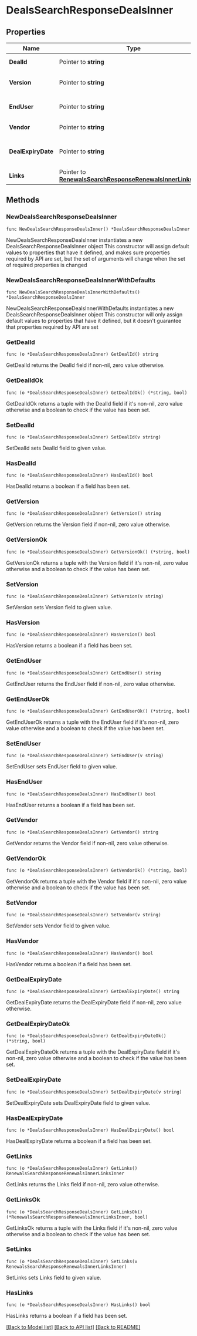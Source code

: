 # DealsSearchResponseDealsInner

## Properties

Name | Type | Description | Notes
------------ | ------------- | ------------- | -------------
**DealId** | Pointer to **string** | Deal/Special bid number. | [optional] 
**Version** | Pointer to **string** | Most recent version number of the deal. | [optional] 
**EndUser** | Pointer to **string** | The end user/customer&#39;s name. | [optional] 
**Vendor** | Pointer to **string** | The vendor&#39;s name. | [optional] 
**DealExpiryDate** | Pointer to **string** | Expiration date of the deal/Special bid. | [optional] 
**Links** | Pointer to [**RenewalsSearchResponseRenewalsInnerLinksInner**](RenewalsSearchResponseRenewalsInnerLinksInner.md) |  | [optional] 

## Methods

### NewDealsSearchResponseDealsInner

`func NewDealsSearchResponseDealsInner() *DealsSearchResponseDealsInner`

NewDealsSearchResponseDealsInner instantiates a new DealsSearchResponseDealsInner object
This constructor will assign default values to properties that have it defined,
and makes sure properties required by API are set, but the set of arguments
will change when the set of required properties is changed

### NewDealsSearchResponseDealsInnerWithDefaults

`func NewDealsSearchResponseDealsInnerWithDefaults() *DealsSearchResponseDealsInner`

NewDealsSearchResponseDealsInnerWithDefaults instantiates a new DealsSearchResponseDealsInner object
This constructor will only assign default values to properties that have it defined,
but it doesn't guarantee that properties required by API are set

### GetDealId

`func (o *DealsSearchResponseDealsInner) GetDealId() string`

GetDealId returns the DealId field if non-nil, zero value otherwise.

### GetDealIdOk

`func (o *DealsSearchResponseDealsInner) GetDealIdOk() (*string, bool)`

GetDealIdOk returns a tuple with the DealId field if it's non-nil, zero value otherwise
and a boolean to check if the value has been set.

### SetDealId

`func (o *DealsSearchResponseDealsInner) SetDealId(v string)`

SetDealId sets DealId field to given value.

### HasDealId

`func (o *DealsSearchResponseDealsInner) HasDealId() bool`

HasDealId returns a boolean if a field has been set.

### GetVersion

`func (o *DealsSearchResponseDealsInner) GetVersion() string`

GetVersion returns the Version field if non-nil, zero value otherwise.

### GetVersionOk

`func (o *DealsSearchResponseDealsInner) GetVersionOk() (*string, bool)`

GetVersionOk returns a tuple with the Version field if it's non-nil, zero value otherwise
and a boolean to check if the value has been set.

### SetVersion

`func (o *DealsSearchResponseDealsInner) SetVersion(v string)`

SetVersion sets Version field to given value.

### HasVersion

`func (o *DealsSearchResponseDealsInner) HasVersion() bool`

HasVersion returns a boolean if a field has been set.

### GetEndUser

`func (o *DealsSearchResponseDealsInner) GetEndUser() string`

GetEndUser returns the EndUser field if non-nil, zero value otherwise.

### GetEndUserOk

`func (o *DealsSearchResponseDealsInner) GetEndUserOk() (*string, bool)`

GetEndUserOk returns a tuple with the EndUser field if it's non-nil, zero value otherwise
and a boolean to check if the value has been set.

### SetEndUser

`func (o *DealsSearchResponseDealsInner) SetEndUser(v string)`

SetEndUser sets EndUser field to given value.

### HasEndUser

`func (o *DealsSearchResponseDealsInner) HasEndUser() bool`

HasEndUser returns a boolean if a field has been set.

### GetVendor

`func (o *DealsSearchResponseDealsInner) GetVendor() string`

GetVendor returns the Vendor field if non-nil, zero value otherwise.

### GetVendorOk

`func (o *DealsSearchResponseDealsInner) GetVendorOk() (*string, bool)`

GetVendorOk returns a tuple with the Vendor field if it's non-nil, zero value otherwise
and a boolean to check if the value has been set.

### SetVendor

`func (o *DealsSearchResponseDealsInner) SetVendor(v string)`

SetVendor sets Vendor field to given value.

### HasVendor

`func (o *DealsSearchResponseDealsInner) HasVendor() bool`

HasVendor returns a boolean if a field has been set.

### GetDealExpiryDate

`func (o *DealsSearchResponseDealsInner) GetDealExpiryDate() string`

GetDealExpiryDate returns the DealExpiryDate field if non-nil, zero value otherwise.

### GetDealExpiryDateOk

`func (o *DealsSearchResponseDealsInner) GetDealExpiryDateOk() (*string, bool)`

GetDealExpiryDateOk returns a tuple with the DealExpiryDate field if it's non-nil, zero value otherwise
and a boolean to check if the value has been set.

### SetDealExpiryDate

`func (o *DealsSearchResponseDealsInner) SetDealExpiryDate(v string)`

SetDealExpiryDate sets DealExpiryDate field to given value.

### HasDealExpiryDate

`func (o *DealsSearchResponseDealsInner) HasDealExpiryDate() bool`

HasDealExpiryDate returns a boolean if a field has been set.

### GetLinks

`func (o *DealsSearchResponseDealsInner) GetLinks() RenewalsSearchResponseRenewalsInnerLinksInner`

GetLinks returns the Links field if non-nil, zero value otherwise.

### GetLinksOk

`func (o *DealsSearchResponseDealsInner) GetLinksOk() (*RenewalsSearchResponseRenewalsInnerLinksInner, bool)`

GetLinksOk returns a tuple with the Links field if it's non-nil, zero value otherwise
and a boolean to check if the value has been set.

### SetLinks

`func (o *DealsSearchResponseDealsInner) SetLinks(v RenewalsSearchResponseRenewalsInnerLinksInner)`

SetLinks sets Links field to given value.

### HasLinks

`func (o *DealsSearchResponseDealsInner) HasLinks() bool`

HasLinks returns a boolean if a field has been set.


[[Back to Model list]](../README.md#documentation-for-models) [[Back to API list]](../README.md#documentation-for-api-endpoints) [[Back to README]](../README.md)


